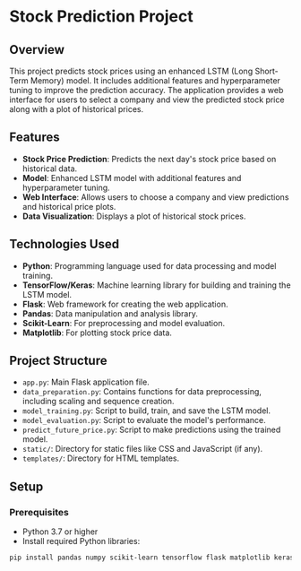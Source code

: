 # Stock Prediction Project

## Overview

This project predicts stock prices using an enhanced LSTM (Long Short-Term Memory) model. It includes additional features and hyperparameter tuning to improve the prediction accuracy. The application provides a web interface for users to select a company and view the predicted stock price along with a plot of historical prices.

## Features

- **Stock Price Prediction**: Predicts the next day's stock price based on historical data.
- **Model**: Enhanced LSTM model with additional features and hyperparameter tuning.
- **Web Interface**: Allows users to choose a company and view predictions and historical price plots.
- **Data Visualization**: Displays a plot of historical stock prices.

## Technologies Used

- **Python**: Programming language used for data processing and model training.
- **TensorFlow/Keras**: Machine learning library for building and training the LSTM model.
- **Flask**: Web framework for creating the web application.
- **Pandas**: Data manipulation and analysis library.
- **Scikit-Learn**: For preprocessing and model evaluation.
- **Matplotlib**: For plotting stock price data.

## Project Structure

- `app.py`: Main Flask application file.
- `data_preparation.py`: Contains functions for data preprocessing, including scaling and sequence creation.
- `model_training.py`: Script to build, train, and save the LSTM model.
- `model_evaluation.py`: Script to evaluate the model's performance.
- `predict_future_price.py`: Script to make predictions using the trained model.
- `static/`: Directory for static files like CSS and JavaScript (if any).
- `templates/`: Directory for HTML templates.

## Setup

### Prerequisites

- Python 3.7 or higher
- Install required Python libraries:

```bash
pip install pandas numpy scikit-learn tensorflow flask matplotlib keras-tuner

